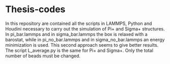 # Thesis-codes
In this repository are contained all the scripts in LAMMPS, Python and Houdini necessary to carry out the simulation of Pi+ and Sigma+ structures. In pi_bar.lammps and in sigma_bar.lammps the box is relaxed with a barostat, while in pi_no_bar.lammps and in sigma_no_bar.lammps an energy minimization is used. This second approach seems to give better results. The script L_average.py is the same for Pi+ and Sigma+. Only the total number of beads must be changed. 
